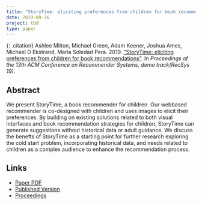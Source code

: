 ```yaml
---
title: "StoryTime: eliciting preferences from children for book recommendations"
date: 2019-09-16
project: tbd
type: paper
---
```


{: .citation}
Ashlee Milton, Michael Green, Adam Keener, Joshua Ames, Michael D Ekstrand, Maria Soledad Pera. 2019. ["StoryTime: eliciting preferences from children for book recommendations"](#). In <cite>Proceedings of the 13th ACM Conference on Recommender Systems, demo track(RecSys 19)</cite>.

## Abstract

We present StoryTime, a book recommender for children. Our webbased recommender is co-designed with children and uses images to elicit their preferences. By building on existing solutions related to both visual interfaces and book recommendation strategies for children, StoryTime can generate suggestions without historical data or adult guidance. We discuss the benefts of StoryTime as a starting point for further research exploring the cold start problem, incorporating historical data, and needs related to children as a complex audience to enhance the recommendation process.

## Links

* [Paper PDF](http://delivery.acm.org/10.1145/3350000/3347048/p544-milton.pdf?ip=132.178.207.4&id=3347048&acc=ACTIVE%20SERVICE&key=A79D83B43E50B5B8%2EA938C0F0E726A157%2E4D4702B0C3E38B35%2E4D4702B0C3E38B35&__acm__=1576617922_a072a563950a930fb60b1692e1118e5e)
* [Published Version](https://recsys.acm.org/recsys19/)
* [Proceedings](https://dl.acm.org/citation.cfm?id=3298689&picked=prox)